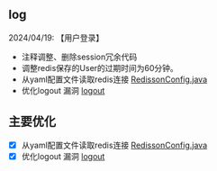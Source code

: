 ## log

2024/04/19: 【用户登录】
- 注释调整、删除session冗余代码
- 调整redis保存的User的过期时间为60分钟。
- 从yaml配置文件读取redis连接 [RedissonConfig.java](src/main/java/com/hmdp/config/RedissonConfig.java)
- 优化logout 漏洞 [logout](src/main/java/com/hmdp/service/impl/UserServiceImpl.java)

## 主要优化
- [x] 从yaml配置文件读取redis连接 [RedissonConfig.java](src/main/java/com/hmdp/config/RedissonConfig.java)
- [x] 优化logout 漏洞 [logout](src/main/java/com/hmdp/service/impl/UserServiceImpl.java)